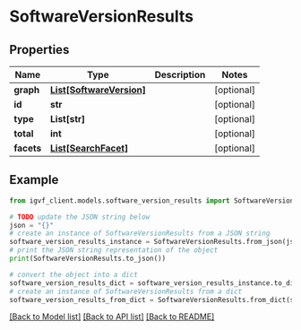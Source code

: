 # SoftwareVersionResults


## Properties

Name | Type | Description | Notes
------------ | ------------- | ------------- | -------------
**graph** | [**List[SoftwareVersion]**](SoftwareVersion.md) |  | [optional] 
**id** | **str** |  | [optional] 
**type** | **List[str]** |  | [optional] 
**total** | **int** |  | [optional] 
**facets** | [**List[SearchFacet]**](SearchFacet.md) |  | [optional] 

## Example

```python
from igvf_client.models.software_version_results import SoftwareVersionResults

# TODO update the JSON string below
json = "{}"
# create an instance of SoftwareVersionResults from a JSON string
software_version_results_instance = SoftwareVersionResults.from_json(json)
# print the JSON string representation of the object
print(SoftwareVersionResults.to_json())

# convert the object into a dict
software_version_results_dict = software_version_results_instance.to_dict()
# create an instance of SoftwareVersionResults from a dict
software_version_results_from_dict = SoftwareVersionResults.from_dict(software_version_results_dict)
```
[[Back to Model list]](../README.md#documentation-for-models) [[Back to API list]](../README.md#documentation-for-api-endpoints) [[Back to README]](../README.md)



